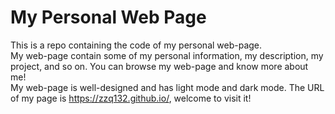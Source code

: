 # My Personal Web Page
This is a repo containing the code of my personal web-page. <br>
My web-page contain some of my personal information, my description, my project, and so on. You can browse my web-page and know more about me!<br>
My web-page is well-designed and has light mode and dark mode. The URL of my page is <https://zzq132.github.io/>, welcome to visit it!<br>
